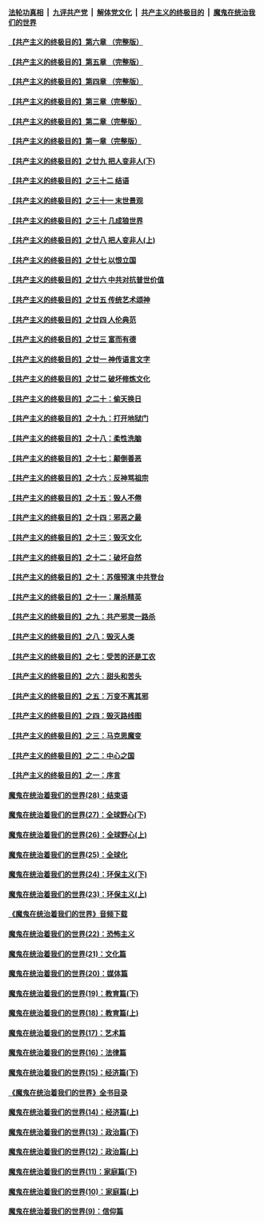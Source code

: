 ####  [法轮功真相](../../../../basic/blob/master/README.md?t=07011002) &nbsp;|&nbsp; [九评共产党](../../../../9ping.md/blob/master/README.md?t=07011002) &nbsp;|&nbsp; [解体党文化](../../../../jtdwh.md/blob/master/README.md?t=07011002)  &nbsp;|&nbsp; [共产主义的终极目的](../../../../gczydzjmd.md/blob/master/README.md?t=07011002) &nbsp;|&nbsp; [魔鬼在统治我们的世界](../../../../mgztzwmdsj.md/blob/master/README.md?t=07011002) 

#### [【共产主义的终极目的】第六章 （完整版）](../pages/nsc422/n11428913.md?t=07011002) 

#### [【共产主义的终极目的】第五章 （完整版）](../pages/nsc422/n11428912.md?t=07011002) 

#### [【共产主义的终极目的】第四章 （完整版）](../pages/nsc422/n11428907.md?t=07011002) 

#### [【共产主义的终极目的】第三章（完整版）](../pages/nsc422/n11428848.md?t=07011002) 

#### [【共产主义的终极目的】第二章（完整版）](../pages/nsc422/n11428831.md?t=07011002) 

#### [【共产主义的终极目的】第一章（完整版）](../pages/nsc422/n11417651.md?t=07011002) 

#### [【共产主义的终极目的】之廿九 把人变非人(下)](../pages/nsc422/n11344140.md?t=07011002) 

#### [【共产主义的终极目的】之三十二 结语](../pages/nsc422/n11360535.md?t=07011002) 

#### [【共产主义的终极目的】之三十一 末世景观](../pages/nsc422/n11351129.md?t=07011002) 

#### [【共产主义的终极目的】之三十 几成狼世界](../pages/nsc422/n11348280.md?t=07011002) 

#### [【共产主义的终极目的】之廿八 把人变非人(上)](../pages/nsc422/n11340492.md?t=07011002) 

#### [【共产主义的终极目的】之廿七 以恨立国](../pages/nsc422/n11336944.md?t=07011002) 

#### [【共产主义的终极目的】之廿六 中共对抗普世价值](../pages/nsc422/n11324785.md?t=07011002) 

#### [【共产主义的终极目的】之廿五 传统艺术颂神](../pages/nsc422/n11296396.md?t=07011002) 

#### [【共产主义的终极目的】之廿四 人伦典范](../pages/nsc422/n11296397.md?t=07011002) 

#### [【共产主义的终极目的】之廿三 富而有德](../pages/nsc422/n11283598.md?t=07011002) 

#### [【共产主义的终极目的】之廿一 神传语言文字](../pages/nsc422/n11263265.md?t=07011002) 

#### [【共产主义的终极目的】之廿二 破坏修炼文化](../pages/nsc422/n11245728.md?t=07011002) 

#### [【共产主义的终极目的】之二十：偷天换日](../pages/nsc422/n11238846.md?t=07011002) 

#### [【共产主义的终极目的】之十九：打开地狱门](../pages/nsc422/n11206376.md?t=07011002) 

#### [【共产主义的终极目的】之十八：柔性洗脑](../pages/nsc422/n11199994.md?t=07011002) 

#### [【共产主义的终极目的】之十七：颠倒善恶](../pages/nsc422/n11179782.md?t=07011002) 

#### [【共产主义的终极目的】之十六：反神骂祖宗](../pages/nsc422/n11166798.md?t=07011002) 

#### [【共产主义的终极目的】之十五：毁人不倦](../pages/nsc422/n11166792.md?t=07011002) 

#### [【共产主义的终极目的】之十四：邪恶之最](../pages/nsc422/n11150249.md?t=07011002) 

#### [【共产主义的终极目的】之十三：毁灭文化](../pages/nsc422/n11135227.md?t=07011002) 

#### [【共产主义的终极目的】之十二：破坏自然](../pages/nsc422/n11135214.md?t=07011002) 

#### [【共产主义的终极目的】之十：苏俄预演 中共登台](../pages/nsc422/n11118424.md?t=07011002) 

#### [【共产主义的终极目的】之十一：屠杀精英](../pages/nsc422/n11118442.md?t=07011002) 

#### [【共产主义的终极目的】之九：共产邪灵一路杀](../pages/nsc422/n11114139.md?t=07011002) 

#### [【共产主义的终极目的】之八：毁灭人类](../pages/nsc422/n11108503.md?t=07011002) 

#### [【共产主义的终极目的】之七：受苦的还是工农](../pages/nsc422/n11101809.md?t=07011002) 

#### [【共产主义的终极目的】之六：甜头和苦头](../pages/nsc422/n11096971.md?t=07011002) 

#### [【共产主义的终极目的】之五：万变不离其邪](../pages/nsc422/n11091285.md?t=07011002) 

#### [【共产主义的终极目的】之四：毁灭路线图](../pages/nsc422/n11086284.md?t=07011002) 

#### [【共产主义的终极目的】之三：马克思魔变](../pages/nsc422/n11061941.md?t=07011002) 

#### [【共产主义的终极目的】之二：中心之国](../pages/nsc422/n11047728.md?t=07011002) 

#### [【共产主义的终极目的】之一：序言](../pages/nsc422/n11086077.md?t=07011002) 

#### [魔鬼在统治着我们的世界(28)：结束语](../pages/nsc422/n10936246.md?t=07011002) 

#### [魔鬼在统治着我们的世界(27)：全球野心(下)](../pages/nsc422/n10928319.md?t=07011002) 

#### [魔鬼在统治着我们的世界(26)：全球野心(上)](../pages/nsc422/n10900318.md?t=07011002) 

#### [魔鬼在统治着我们的世界(25)：全球化](../pages/nsc422/n10788205.md?t=07011002) 

#### [魔鬼在统治着我们的世界(24)：环保主义(下)](../pages/nsc422/n10695307.md?t=07011002) 

#### [魔鬼在统治着我们的世界(23)：环保主义(上)](../pages/nsc422/n10688613.md?t=07011002) 

#### [《魔鬼在统治着我们的世界》音频下载](../pages/nsc422/n10635553.md?t=07011002) 

#### [魔鬼在统治着我们的世界(22)：恐怖主义](../pages/nsc422/n10614727.md?t=07011002) 

#### [魔鬼在统治着我们的世界(21)：文化篇](../pages/nsc422/n10597706.md?t=07011002) 

#### [魔鬼在统治着我们的世界(20)：媒体篇](../pages/nsc422/n10586579.md?t=07011002) 

#### [魔鬼在统治着我们的世界(19)：教育篇(下)](../pages/nsc422/n10564808.md?t=07011002) 

#### [魔鬼在统治着我们的世界(18)：教育篇(上)](../pages/nsc422/n10526970.md?t=07011002) 

#### [魔鬼在统治着我们的世界(17)：艺术篇](../pages/nsc422/n10499093.md?t=07011002) 

#### [魔鬼在统治着我们的世界(16)：法律篇](../pages/nsc422/n10485969.md?t=07011002) 

#### [魔鬼在统治着我们的世界(15)：经济篇(下)](../pages/nsc422/n10469975.md?t=07011002) 

#### [《魔鬼在统治着我们的世界》全书目录](../pages/nsc422/n10464261.md?t=07011002) 

#### [魔鬼在统治着我们的世界(14)：经济篇(上)](../pages/nsc422/n10457370.md?t=07011002) 

#### [魔鬼在统治着我们的世界(13)：政治篇(下)](../pages/nsc422/n10448270.md?t=07011002) 

#### [魔鬼在统治着我们的世界(12)：政治篇(上)](../pages/nsc422/n10444576.md?t=07011002) 

#### [魔鬼在统治着我们的世界(11)：家庭篇(下)](../pages/nsc422/n10440961.md?t=07011002) 

#### [魔鬼在统治着我们的世界(10)：家庭篇(上)](../pages/nsc422/n10435448.md?t=07011002) 

#### [魔鬼在统治着我们的世界(9)：信仰篇](../pages/nsc422/n10432159.md?t=07011002) 

